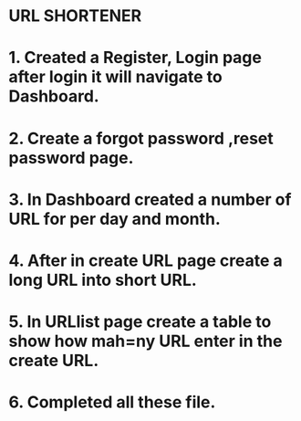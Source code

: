 # URL SHORTENER

# 1. Created a Register, Login page after login it will navigate to Dashboard.
# 2. Create a forgot password ,reset password page.
# 3. In Dashboard created a number of URL for per day and month.
# 4. After in create URL page create a long URL into short URL.
# 5. In URLlist page create a table to show how mah=ny URL enter in the create URL.
# 6. Completed all these file.
